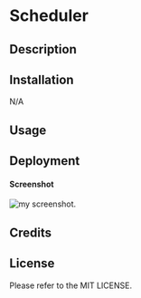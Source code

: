 # Scheduler

## Description




## Installation

N/A

## Usage
 


## Deployment


#### Screenshot
![my screenshot]().


## Credits


## License
Please refer to the MIT LICENSE.
